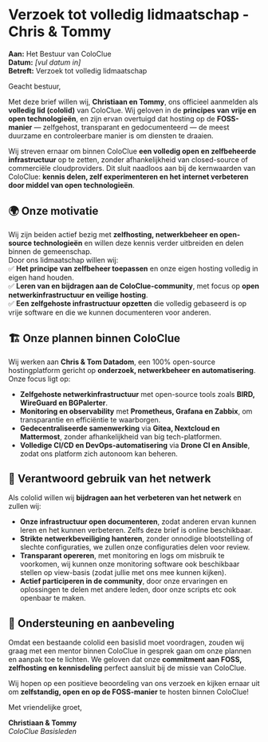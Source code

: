 # Verzoek tot volledig lidmaatschap - Chris & Tommy  

**Aan:** Het Bestuur van ColoClue  
**Datum:** *[vul datum in]*  
**Betreft:** Verzoek tot volledig lidmaatschap  

Geacht bestuur,  

Met deze brief willen wij, **Christiaan en Tommy**, ons officieel aanmelden als **volledig lid (cololid)** van ColoClue. Wij geloven in de **principes van vrije en open technologieën**, en zijn ervan overtuigd dat hosting op de **FOSS-manier** — zelfgehost, transparant en gedocumenteerd — de meest duurzame en controleerbare manier is om diensten te draaien.  

Wij streven ernaar om binnen ColoClue **een volledig open en zelfbeheerde infrastructuur** op te zetten, zonder afhankelijkheid van closed-source of commerciële cloudproviders. Dit sluit naadloos aan bij de kernwaarden van ColoClue: **kennis delen, zelf experimenteren en het internet verbeteren door middel van open technologieën**.  

## 🌍 **Onze motivatie**  
Wij zijn beiden actief bezig met **zelfhosting, netwerkbeheer en open-source technologieën** en willen deze kennis verder uitbreiden en delen binnen de gemeenschap.  
Door ons lidmaatschap willen wij:  
✅ **Het principe van zelfbeheer toepassen** en onze eigen hosting volledig in eigen hand houden.  
✅ **Leren van en bijdragen aan de ColoClue-community**, met focus op **open netwerkinfrastructuur en veilige hosting**.  
✅ **Een zelfgehoste infrastructuur opzetten** die volledig gebaseerd is op vrije software en die we kunnen documenteren voor anderen.  

## 🏗️ **Onze plannen binnen ColoClue**  
Wij werken aan **Chris & Tom Datadom**, een 100% open-source hostingplatform gericht op **onderzoek, netwerkbeheer en automatisering**. Onze focus ligt op:  
- **Zelfgehoste netwerkinfrastructuur** met open-source tools zoals **BIRD, WireGuard en BGPalerter**.  
- **Monitoring en observability** met **Prometheus, Grafana en Zabbix**, om transparantie en efficiëntie te waarborgen.  
- **Gedecentraliseerde samenwerking** via **Gitea, Nextcloud en Mattermost**, zonder afhankelijkheid van big tech-platformen.  
- **Volledige CI/CD en DevOps-automatisering** via **Drone CI en Ansible**, zodat ons platform zich autonoom kan beheren.  

## 🔐 **Verantwoord gebruik van het netwerk**  
Als cololid willen wij **bijdragen aan het verbeteren van het netwerk** en zullen wij:  
- **Onze infrastructuur open documenteren**, zodat anderen ervan kunnen leren en het kunnen verbeteren. Zelfs deze brief is online beschikbaar. 
- **Strikte netwerkbeveiliging hanteren**, zonder onnodige blootstelling of slechte configuraties, we zullen onze configuraties delen voor review.   
- **Transparant opereren**, met monitoring en logs om misbruik te voorkomen, wij kunnen onze monitoring software ook beschikbaar stellen op view-basis (zodat jullie met ons mee kunnen kijken). 
- **Actief participeren in de community**, door onze ervaringen en oplossingen te delen met andere leden, door onze scripts etc ook openbaar te maken. 

## 🤝 **Ondersteuning en aanbeveling**  
Omdat een bestaande cololid een basislid moet voordragen, zouden wij graag met een mentor binnen ColoClue in gesprek gaan om onze plannen en aanpak toe te lichten. We geloven dat onze **commitment aan FOSS, zelfhosting en kennisdeling** perfect aansluit bij de missie van ColoClue.  

Wij hopen op een positieve beoordeling van ons verzoek en kijken ernaar uit om **zelfstandig, open en op de FOSS-manier** te hosten binnen ColoClue!  

Met vriendelijke groet,  

**Christiaan & Tommy**  
*ColoClue Basisleden*  
